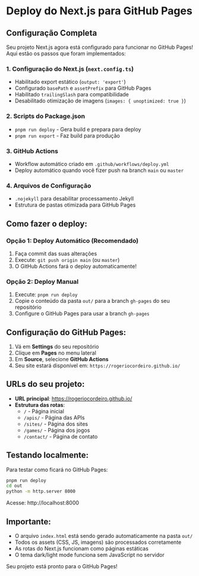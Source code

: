 # Deploy do Next.js para GitHub Pages

## Configuração Completa

Seu projeto Next.js agora está configurado para funcionar no GitHub Pages! Aqui estão os passos que foram implementados:

### 1. Configuração do Next.js (`next.config.ts`)

- Habilitado export estático (`output: 'export'`)
- Configurado `basePath` e `assetPrefix` para GitHub Pages
- Habilitado `trailingSlash` para compatibilidade
- Desabilitado otimização de imagens (`images: { unoptimized: true }`)

### 2. Scripts do Package.json

- `pnpm run deploy` - Gera build e prepara para deploy
- `pnpm run export` - Faz build para produção

### 3. GitHub Actions

- Workflow automático criado em `.github/workflows/deploy.yml`
- Deploy automático quando você fizer push na branch `main` ou `master`

### 4. Arquivos de Configuração

- `.nojekyll` para desabilitar processamento Jekyll
- Estrutura de pastas otimizada para GitHub Pages

## Como fazer o deploy:

### Opção 1: Deploy Automático (Recomendado)

1. Faça commit das suas alterações
2. Execute: `git push origin main` (ou `master`)
3. O GitHub Actions fará o deploy automaticamente!

### Opção 2: Deploy Manual

1. Execute: `pnpm run deploy`
2. Copie o conteúdo da pasta `out/` para a branch `gh-pages` do seu repositório
3. Configure o GitHub Pages para usar a branch `gh-pages`

## Configuração do GitHub Pages:

1. Vá em **Settings** do seu repositório
2. Clique em **Pages** no menu lateral
3. Em **Source**, selecione **GitHub Actions**
4. Seu site estará disponível em: `https://rogeriocordeiro.github.io/`

## URLs do seu projeto:

- **URL principal**: https://rogeriocordeiro.github.io/
- **Estrutura das rotas**:
  - `/` - Página inicial
  - `/apis/` - Página das APIs
  - `/sites/` - Página dos sites
  - `/games/` - Página dos jogos
  - `/contact/` - Página de contato

## Testando localmente:

Para testar como ficará no GitHub Pages:

```bash
pnpm run deploy
cd out
python -m http.server 8000
```

Acesse: http://localhost:8000

## Importante:

- O arquivo `index.html` está sendo gerado automaticamente na pasta `out/`
- Todos os assets (CSS, JS, imagens) são processados corretamente
- As rotas do Next.js funcionam como páginas estáticas
- O tema dark/light mode funciona sem JavaScript no servidor

Seu projeto está pronto para o GitHub Pages!

